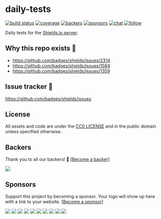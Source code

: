 # daily-tests

[![build status](https://img.shields.io/circleci/project/github/badges/daily-tests.svg?style=flat-square)][build]
[![coverage](https://img.shields.io/coveralls/github/badges/shields.svg?style=flat-square)][coverage]
[![backers](https://opencollective.com/shields/backers/badge.svg?style=flat-square)](#backers)
[![sponsors](https://opencollective.com/shields/sponsors/badge.svg?style=flat-square)](#sponsors)
[![chat](https://img.shields.io/discord/308323056592486420.svg?logo=discord&style=flat-square)][discord]
[![follow](https://img.shields.io/twitter/follow/shields_io.svg?style=social&logo=twitter)][follow]

Daily tests for the [Shields.io server][shields].

[discord]: https://discord.gg/HjJCwm5
[follow]: https://twitter.com/intent/follow?screen_name=shields_io
[build]: https://circleci.com/gh/badges/daily-tests
[coverage]: https://coveralls.io/github/badges/shields
[shields]: https://github.com/badges/shields

## Why this repo exists :green_heart:

*   https://github.com/badges/shields/issues/2314
*   https://github.com/badges/shields/issues/1584
*   https://github.com/badges/shields/issues/1359

## Issue tracker :runner:

https://github.com/badges/shields/issues

## License

All assets and code are under the [CC0 LICENSE](LICENSE) and in the public
domain unless specified otherwise.

## Backers

Thank you to all our backers! 🙏 [[Become a backer](https://opencollective.com/shields#backer)]

<a href="https://opencollective.com/shields#backers" target="_blank"><img src="https://opencollective.com/shields/backers.svg?width=890"></a>

## Sponsors

Support this project by becoming a sponsor. Your logo will show up here with a link to your website. [[Become a sponsor](https://opencollective.com/shields#sponsor)]

<a href="https://opencollective.com/shields/sponsor/0/website" target="_blank"><img src="https://opencollective.com/shields/sponsor/0/avatar.svg"></a>
<a href="https://opencollective.com/shields/sponsor/1/website" target="_blank"><img src="https://opencollective.com/shields/sponsor/1/avatar.svg"></a>
<a href="https://opencollective.com/shields/sponsor/2/website" target="_blank"><img src="https://opencollective.com/shields/sponsor/2/avatar.svg"></a>
<a href="https://opencollective.com/shields/sponsor/3/website" target="_blank"><img src="https://opencollective.com/shields/sponsor/3/avatar.svg"></a>
<a href="https://opencollective.com/shields/sponsor/4/website" target="_blank"><img src="https://opencollective.com/shields/sponsor/4/avatar.svg"></a>
<a href="https://opencollective.com/shields/sponsor/5/website" target="_blank"><img src="https://opencollective.com/shields/sponsor/5/avatar.svg"></a>
<a href="https://opencollective.com/shields/sponsor/6/website" target="_blank"><img src="https://opencollective.com/shields/sponsor/6/avatar.svg"></a>
<a href="https://opencollective.com/shields/sponsor/7/website" target="_blank"><img src="https://opencollective.com/shields/sponsor/7/avatar.svg"></a>
<a href="https://opencollective.com/shields/sponsor/8/website" target="_blank"><img src="https://opencollective.com/shields/sponsor/8/avatar.svg"></a>
<a href="https://opencollective.com/shields/sponsor/9/website" target="_blank"><img src="https://opencollective.com/shields/sponsor/9/avatar.svg"></a>
